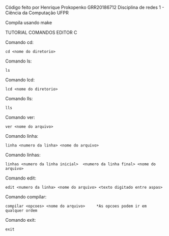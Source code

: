 Código feito por Henrique Prokopenko GRR20186712
Disciplina de redes 1 - Ciência da Computação UFPR

Compila usando make

TUTORIAL COMANDOS EDITOR C

Comando cd:

    cd <nome do diretorio>


Comando ls:

    ls 


Comando lcd:

    lcd <nome do diretorio>


Comando lls:
    
    lls


Comando ver:
    
    ver <nome do arquivo>


Comando linha:

    linha <numero da linha> <nome do arquivo>


Comando linhas:

    linhas <numero da linha inicial>  <numero da linha final> <nome do arquivo>


Comando edit:

    edit <numero da linha> <nome do arquivo> <texto digitado entre aspas>


Comando compilar:

    compilar <opcoes> <nome do arquivo>     *As opcoes podem ir em qualquer ordem 


Comando exit:
    
    exit



